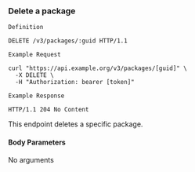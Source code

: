 ### Delete a package

```
Definition
```

```http
DELETE /v3/packages/:guid HTTP/1.1
```

```
Example Request
```

```shell
curl "https://api.example.org/v3/packages/[guid]" \
  -X DELETE \
  -H "Authorization: bearer [token]"
```

```
Example Response
```

```http
HTTP/1.1 204 No Content
```

This endpoint deletes a specific package.

#### Body Parameters

<p class='no-body-parameters-outer'>
  <span class='no-body-parameters-required'>
    No arguments
  </span>
</p>
